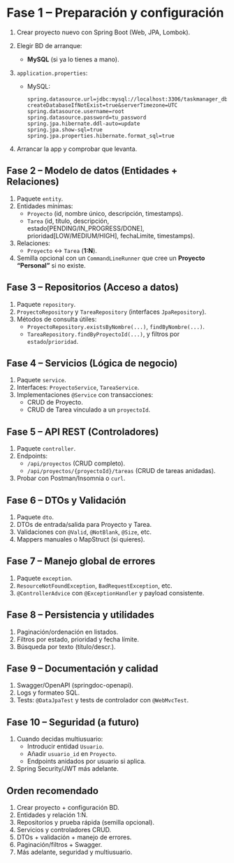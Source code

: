 # Fase 1 – Preparación y configuración

1. Crear proyecto nuevo con Spring Boot (Web, JPA, Lombok).
2. Elegir BD de arranque:
    - **MySQL** (si ya lo tienes a mano).
3. `application.properties`:
    - MySQL:

        ```
        spring.datasource.url=jdbc:mysql://localhost:3306/taskmanager_db?createDatabaseIfNotExist=true&serverTimezone=UTC
        spring.datasource.username=root
        spring.datasource.password=tu_password
        spring.jpa.hibernate.ddl-auto=update
        spring.jpa.show-sql=true
        spring.jpa.properties.hibernate.format_sql=true
        
        ```

4. Arrancar la app y comprobar que levanta.

## Fase 2 – Modelo de datos (Entidades + Relaciones)

1. Paquete `entity`.
2. Entidades mínimas:
    - `Proyecto` (id, nombre único, descripción, timestamps).
    - `Tarea` (id, título, descripción, estado[PENDING/IN_PROGRESS/DONE], prioridad[LOW/MEDIUM/HIGH], fechaLimite, timestamps).
3. Relaciones:
    - `Proyecto` ↔ `Tarea` (**1:N**).
4. Semilla opcional con un `CommandLineRunner` que cree un **Proyecto “Personal”** si no existe.

## Fase 3 – Repositorios (Acceso a datos)

1. Paquete `repository`.
2. `ProyectoRepository` y `TareaRepository` (interfaces `JpaRepository`).
3. Métodos de consulta útiles:
    - `ProyectoRepository.existsByNombre(...)`, `findByNombre(...)`.
    - `TareaRepository.findByProyectoId(...)`, y filtros por `estado`/`prioridad`.

## Fase 4 – Servicios (Lógica de negocio)

1. Paquete `service`.
2. Interfaces: `ProyectoService`, `TareaService`.
3. Implementaciones `@Service` con transacciones:
    - CRUD de Proyecto.
    - CRUD de Tarea vinculado a un `proyectoId`.

## Fase 5 – API REST (Controladores)

1. Paquete `controller`.
2. Endpoints:
    - `/api/proyectos` (CRUD completo).
    - `/api/proyectos/{proyectoId}/tareas` (CRUD de tareas anidadas).
3. Probar con Postman/Insomnia o `curl`.

## Fase 6 – DTOs y Validación

1. Paquete `dto`.
2. DTOs de entrada/salida para Proyecto y Tarea.
3. Validaciones con `@Valid`, `@NotBlank`, `@Size`, etc.
4. Mappers manuales o MapStruct (si quieres).

## Fase 7 – Manejo global de errores

1. Paquete `exception`.
2. `ResourceNotFoundException`, `BadRequestException`, etc.
3. `@ControllerAdvice` con `@ExceptionHandler` y payload consistente.

## Fase 8 – Persistencia y utilidades

1. Paginación/ordenación en listados.
2. Filtros por estado, prioridad y fecha límite.
3. Búsqueda por texto (título/descr.).

## Fase 9 – Documentación y calidad

1. Swagger/OpenAPI (springdoc-openapi).
2. Logs y formateo SQL.
3. Tests: `@DataJpaTest` y tests de controlador con `@WebMvcTest`.

## Fase 10 – Seguridad (a futuro)

1. Cuando decidas multiusuario:
    - Introducir entidad `Usuario`.
    - Añadir `usuario_id` en `Proyecto`.
    - Endpoints anidados por usuario si aplica.
2. Spring Security/JWT más adelante.

## Orden recomendado

1. Crear proyecto + configuración BD.
2. Entidades y relación 1:N.
3. Repositorios y prueba rápida (semilla opcional).
4. Servicios y controladores CRUD.
5. DTOs + validación + manejo de errores.
6. Paginación/filtros + Swagger.
7. Más adelante, seguridad y multiusuario.
